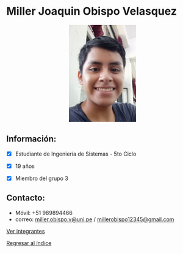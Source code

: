 
# Miller Joaquin Obispo Velasquez

<center><img src="MillerObispo.jpeg" alt="Miller Obispo" style="width: 35%; height: auto;" title="Yo"/></center>


 ## **Información:**
- [x] Estudiante de Ingeniería de Sistemas - 5to Ciclo
- [x] 19 años
- [x] Miembro del grupo 3


 ## **Contacto:**

  * Móvil: +51 989894466
  * correo: miller.obispo.v@uni.pe / millerobispo12345@gmail.com


[Ver integrantes](../integrantes.md)

[Regresar al índice](../../README.md)